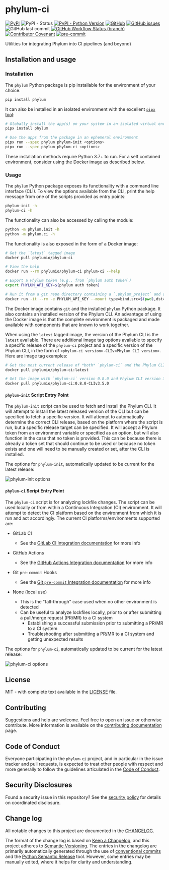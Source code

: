 # phylum-ci
[![PyPI](https://img.shields.io/pypi/v/phylum)](https://pypi.org/project/phylum/)
![PyPI - Status](https://img.shields.io/pypi/status/phylum)
[![PyPI - Python Version](https://img.shields.io/pypi/pyversions/phylum)](https://pypi.org/project/phylum/)
[![GitHub](https://img.shields.io/github/license/phylum-dev/phylum-ci)][license]
[![GitHub issues](https://img.shields.io/github/issues/phylum-dev/phylum-ci)][issues]
![GitHub last commit](https://img.shields.io/github/last-commit/phylum-dev/phylum-ci)
[![GitHub Workflow Status (branch)][workflow_shield]][workflow_test]
[![Contributor Covenant](https://img.shields.io/badge/Contributor%20Covenant-2.1-4baaaa.svg)][CoC]
[![pre-commit](https://img.shields.io/badge/pre--commit-enabled-brightgreen?logo=pre-commit)][pre-commit]

Utilities for integrating Phylum into CI pipelines (and beyond)

[license]: https://github.com/phylum-dev/phylum-ci/blob/main/LICENSE
[issues]: https://github.com/phylum-dev/phylum-ci/issues
[workflow_shield]: https://img.shields.io/github/workflow/status/phylum-dev/phylum-ci/Test/main?label=Test&logo=GitHub
[workflow_test]: https://github.com/phylum-dev/phylum-ci/actions/workflows/test.yml
[CoC]: https://github.com/phylum-dev/phylum-ci/blob/main/CODE_OF_CONDUCT.md
[pre-commit]: https://github.com/pre-commit/pre-commit
[contributing]: https://github.com/phylum-dev/phylum-ci/blob/main/CONTRIBUTING.md
[changelog]: https://github.com/phylum-dev/phylum-ci/blob/main/CHANGELOG.md
[security]: https://github.com/phylum-dev/phylum-ci/blob/main/docs/security.md

## Installation and usage

### Installation

The `phylum` Python package is pip installable for the environment of your choice:

```sh
pip install phylum
```

It can also be installed in an isolated environment with the excellent [`pipx` tool](https://pypa.github.io/pipx/):

```sh
# Globally install the app(s) on your system in an isolated virtual environment for the package
pipx install phylum

# Use the apps from the package in an ephemeral environment
pipx run --spec phylum phylum-init <options>
pipx run --spec phylum phylum-ci <options>
```

These installation methods require Python 3.7+ to run. For a self contained environment, consider using the Docker
image as described below.

### Usage

The `phylum` Python package exposes its functionality with a command line interface (CLI).
To view the options available from the CLI, print the help message from one of the scripts provided as entry points:

```sh
phylum-init -h
phylum-ci -h
```

The functionality can also be accessed by calling the module:

```sh
python -m phylum.init -h
python -m phylum.ci -h
```

The functionality is also exposed in the form of a Docker image:

```sh
# Get the `latest` tagged image
docker pull phylumio/phylum-ci

# View the help
docker run --rm phylumio/phylum-ci phylum-ci --help

# Export a Phylum token (e.g., from `phylum auth token`)
export PHYLUM_API_KEY=$(phylum auth token)

# Run it from a git repo directory containing a `.phylum_project` and a lockfile
docker run -it --rm -e PHYLUM_API_KEY --mount type=bind,src=$(pwd),dst=/phylum -w /phylum phylumio/phylum-ci
```

The Docker image contains `git` and the installed `phylum` Python package.
It also contains an installed version of the Phylum CLI.
An advantage of using the Docker image is that the complete environment is packaged and made available with components
that are known to work together.

When using the `latest` tagged image, the version of the Phylum CLI is the `latest` available.
There are additional image tag options available to specify a specific release of the `phylum-ci` project and a specific
version of the Phylum CLI, in the form of `<phylum-ci version>-CLIv<Phylum CLI version>`. Here are image tag examples:

```sh
# Get the most current release of *both* `phylum-ci` and the Phylum CLI
docker pull phylumio/phylum-ci:latest

# Get the image with `phylum-ci` version 0.8.0 and Phylum CLI version 3.5.0
docker pull phylumio/phylum-ci:0.8.0-CLIv3.5.0
```

#### `phylum-init` Script Entry Point

The `phylum-init` script can be used to fetch and install the Phylum CLI.
It will attempt to install the latest released version of the CLI but can be specified to fetch a specific version.
It will attempt to automatically determine the correct CLI release, based on the platform where the script is run, but
a specific release target can be specified.
It will accept a Phylum token from an environment variable or specified as an option, but will also function in the case
that no token is provided. This can be because there is already a token set that should continue to be used or because
no token exists and one will need to be manually created or set, after the CLI is installed.

The options for `phylum-init`, automatically updated to be current for the latest release:

![phylum-init options](https://raw.githubusercontent.com/phylum-dev/phylum-ci/main/docs/img/phylum-init_options.svg)

#### `phylum-ci` Script Entry Point

The `phylum-ci` script is for analyzing lockfile changes.
The script can be used locally or from within a Continuous Integration (CI) environment.
It will attempt to detect the CI platform based on the environment from which it is run and act accordingly.
The current CI platforms/environments supported are:

* GitLab CI
  * See the [GitLab CI Integration documentation][gitlab_docs] for more info

* GitHub Actions
  * See the [GitHub Actions Integration documentation][github_docs] for more info

* Git `pre-commit` Hooks
  * See the [Git `pre-commit` Integration documentation][precommit_docs] for more info

* None (local use)
  * This is the "fall-through" case used when no other environment is detected
  * Can be useful to analyze lockfiles locally, prior to or after submitting a pull/merge request (PR/MR) to a CI system
    * Establishing a successful submission prior to submitting a PR/MR to a CI system
    * Troubleshooting after submitting a PR/MR to a CI system and getting unexpected results

The options for `phylum-ci`, automatically updated to be current for the latest release:

![phylum-ci options](https://raw.githubusercontent.com/phylum-dev/phylum-ci/main/docs/img/phylum-ci_options.svg)

[gitlab_docs]: https://github.com/phylum-dev/phylum-ci/blob/main/docs/sync/gitlab_ci.md
[github_docs]: https://github.com/phylum-dev/phylum-ci/blob/main/docs/sync/github_actions.md
[precommit_docs]: https://github.com/phylum-dev/phylum-ci/blob/main/docs/sync/git_precommit.md

## License

MIT - with complete text available in the [LICENSE][license] file.

## Contributing

Suggestions and help are welcome. Feel free to open an issue or otherwise contribute.
More information is available on the [contributing documentation][contributing] page.

## Code of Conduct

Everyone participating in the `phylum-ci` project, and in particular in the issue tracker and pull requests, is
expected to treat other people with respect and more generally to follow the guidelines articulated in the
[Code of Conduct][CoC].

## Security Disclosures

Found a security issue in this repository? See the [security policy][security]
for details on coordinated disclosure.

## Change log

All notable changes to this project are documented in the [CHANGELOG][changelog].

The format of the change log is based on [Keep a Changelog](https://keepachangelog.com/en/1.0.0/),
and this project adheres to [Semantic Versioning](https://semver.org/spec/v2.0.0.html).
The entries in the changelog are primarily automatically generated through the use of
[conventional commits](https://www.conventionalcommits.org) and the
[Python Semantic Release](https://python-semantic-release.readthedocs.io/en/latest/index.html) tool.
However, some entries may be manually edited, where it helps for clarity and understanding.
